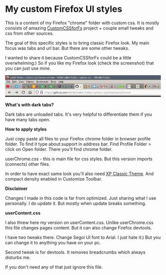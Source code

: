 # My custom Firefox UI styles

This is a content of my Firefox "chrome" folder with custom css. It is mostly consists of amazing [CustomCSSforFx](https://github.com/Aris-t2/CustomCSSforFx) project + couple small tweaks and css from other sources. 

The goal of this specific styles is to bring classic Firefox look. My main focus was tabs and url bar. But there are some other tweaks.

I wanted to share it because CustomCSSforFx could be a little overwhelming:) So if you like my Firefox look (check the screenshot) that you can just use mine.

![](screenshot-1.png)

**What's with dark tabs?**

Dark tabs are unloaded tabs. It's very helpful to differentiate them if you have many tabs open. 

**How to apply styles**

Just copy paste all files to your Firefox chrome folder in browser profile folder. To find it type about:support in address bar. Find Profile Folder > click on Open folder. There you'll find chrome folder.

userChrome.css - this is main file for css styles. But this version imports (connects) other files.

In order to have exact same look you'll also need [XP Classic Theme](https://addons.mozilla.org/en-US/firefox/addon/xp-classic-theme/). And compact density enabled in Customize Toolbar. 

**Disclaimer**

Changes I made in this code is far from optimized. Just sharing what I use personally. I do update it. But mostly when update breaks something.

**userContent.css**

I also threw here my version on userContent.css. Unlike userChrome.css this file changes pages content. But it can also change Firefox devtools. 

I have two tweaks there. Change Segoi UI font to Arial. I just hate it:) But you can change it to anything you have on your pc.

Second tweak is for devtools. It removes breadcrumbs which always disturbs me.

If you don't need any of that just ignore this file.